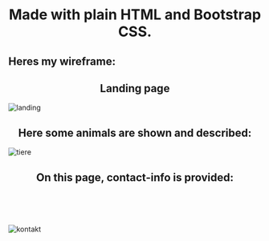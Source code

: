 <h1 align="center">Made with plain HTML and Bootstrap CSS.</h1>

## Heres my wireframe:


<h2 align="center">Landing page</h2>



![landing](https://github.com/EricLuec/aquarium-m293/assets/140081980/efd95ab2-ab51-4cf2-9059-7875e0480936)




<h2 align="center">Here some animals are shown and described:</h2> 

![tiere](https://github.com/EricLuec/aquarium-m293/assets/140081980/db55d293-e3c0-4fc7-a779-0efaa6fdc182)




<h2 align="center">On this page, contact-info is provided:</h2>
<br>
<br>
<br>

![kontakt](https://github.com/EricLuec/aquarium-m293/assets/140081980/3ca4a68a-5716-41a8-8c07-863ae221d5fe)
